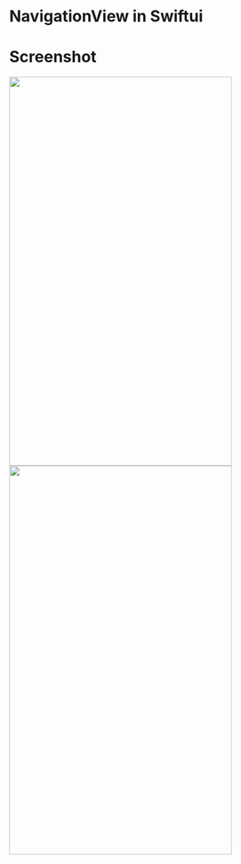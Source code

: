 # NavigationView in Swiftui


# Screenshot
<p float="left">
<img src="/screen.jpg" width="400" height="700">
<img src="/screen.jpg" width="400" height="700">
</p>

